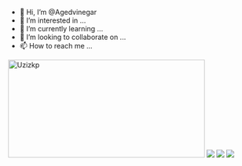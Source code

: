 - 👋 Hi, I’m @Agedvinegar
- 👀 I’m interested in ...
- 🌱 I’m currently learning ...
- 💞️ I’m looking to collaborate on ...
- 📫 How to reach me ...

<!---
Agedvinegar/Agedvinegar is a ✨ special ✨ repository because its `README.md` (this file) appears on your GitHub profile.
You can click the Preview link to take a look at your changes.
--->
<img  src="https://github-readme-stats.vercel.app/api?username=Agedvinegar&show_icons=true&theme=merko" width="400"  height="200" alt="Uzizkp" />
<img  src="https://github-readme-stats.vercel.app/api/top-langs/?username=Agedvinegar&layout=compact&theme=radical&bg_color=0d1117"  />
<img  src=“https://github-profile-trophy.vercel.app/?username=Agedvinegar&theme=radical&margin-w=2&margin-h=2&column=4”  />
<img src="https://count.getloli.com/get/@:Agedvinegar" />

